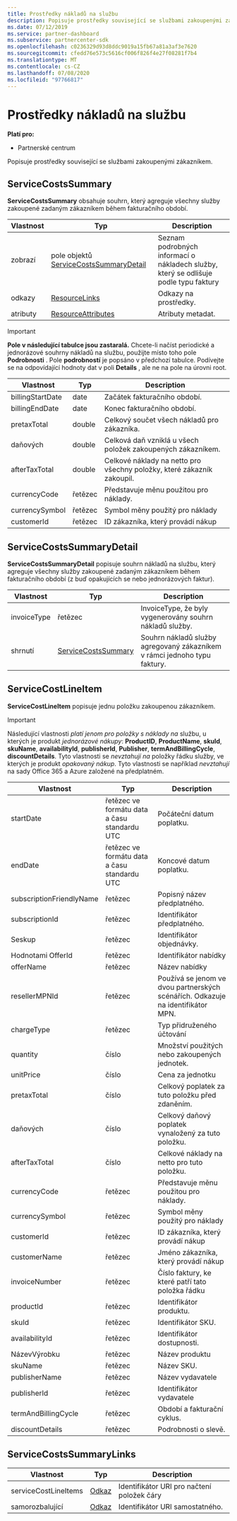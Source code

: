 ```yaml
---
title: Prostředky nákladů na službu
description: Popisuje prostředky související se službami zakoupenými zákazníkem.
ms.date: 07/12/2019
ms.service: partner-dashboard
ms.subservice: partnercenter-sdk
ms.openlocfilehash: c0236329d93d8ddc9019a15fb67a81a3af3e7620
ms.sourcegitcommit: cfedd76e573c5616cf006f826f4e27f08281f7b4
ms.translationtype: MT
ms.contentlocale: cs-CZ
ms.lasthandoff: 07/08/2020
ms.locfileid: "97766817"
---
```

# <a name="service-costs-resources"></a>Prostředky nákladů na službu

**Platí pro:**

- Partnerské centrum

Popisuje prostředky související se službami zakoupenými zákazníkem.

## <a name="servicecostssummary"></a>ServiceCostsSummary

**ServiceCostsSummary** obsahuje souhrn, který agreguje všechny služby zakoupené zadaným zákazníkem během fakturačního období.

| Vlastnost | Typ | Description |
| -------- | ---- | ----------- |
| zobrazí | pole objektů [ServiceCostsSummaryDetail](#servicecostssummarydetail) | Seznam podrobných informací o nákladech služby, který se odlišuje podle typu faktury|
| odkazy | [ResourceLinks](utility-resources.md#resourcelinks) | Odkazy na prostředky. |
| atributy | [ResourceAttributes](utility-resources.md#resourceattributes) | Atributy metadat. |

> [!IMPORTANT]
> **Pole v následující tabulce jsou zastaralá.** Chcete-li načíst periodické a jednorázové souhrny nákladů na službu, použijte místo toho pole **Podrobnosti** . Pole **podrobností** je popsáno v předchozí tabulce. Podívejte se na odpovídající hodnoty dat v poli **Details** , ale ne na pole na úrovni root.

| Vlastnost | Typ | Description |
| -------- | ---- | ----------- |
| billingStartDate | date | Začátek fakturačního období. |
| billingEndDate | date | Konec fakturačního období. |
| pretaxTotal | double | Celkový součet všech nákladů pro zákazníka. |
| daňových  | double | Celková daň vzniklá u všech položek zakoupených zákazníkem. |
| afterTaxTotal | double | Celkové náklady na netto pro všechny položky, které zákazník zakoupil. |
| currencyCode | řetězec | Představuje měnu použitou pro náklady. |
| currencySymbol | řetězec | Symbol měny použitý pro náklady |
| customerId | řetězec | ID zákazníka, který provádí nákup |

## <a name="servicecostssummarydetail"></a>ServiceCostsSummaryDetail

**ServiceCostsSummaryDetail** popisuje souhrn nákladů na službu, který agreguje všechny služby zakoupené zadaným zákazníkem během fakturačního období (z buď opakujících se nebo jednorázových faktur).

| Vlastnost | Typ | Description |
| -------- | ---- | ----------- |
| invoiceType | řetězec | InvoiceType, že byly vygenerovány souhrn nákladů služby. |
| shrnutí | [ServiceCostsSummary](#servicecostssummary) | Souhrn nákladů služby agregovaný zákazníkem v rámci jednoho typu faktury. |

## <a name="servicecostlineitem"></a>ServiceCostLineItem

**ServiceCostLineItem** popisuje jednu položku zakoupenou zákazníkem.

> [!IMPORTANT]
> Následující vlastnosti *platí jenom pro položky s náklady na* službu, u kterých je produkt *jednorázové nákupy*: **ProductID**, **ProductName**, **skuId**, **skuName**, **availabilityId**, **publisherId**, **Publisher**, **termAndBillingCycle**, **discountDetails**. Tyto vlastnosti se *nevztahují na* položky řádku služby, ve kterých je produkt *opakovaný nákup*. Tyto vlastnosti se například *nevztahují* na sady Office 365 a Azure založené na předplatném.

| Vlastnost                 | Typ                           | Description                                                          |
|--------------------------|--------------------------------|----------------------------------------------------------------------|
| startDate                | řetězec ve formátu data a času standardu UTC | Počáteční datum poplatku.                                       |
| endDate                  | řetězec ve formátu data a času standardu UTC | Koncové datum poplatku.                                         |
| subscriptionFriendlyName | řetězec                         | Popisný název předplatného.                              |
| subscriptionId           | řetězec                         | Identifikátor předplatného.                                         |
| Seskup                  | řetězec                         | Identifikátor objednávky.                                                |
| Hodnotami OfferId                  | řetězec                         | Identifikátor nabídky                                                |
| offerName                | řetězec                         | Název nabídky                                                      |
| resellerMPNId            | řetězec                         | Používá se jenom ve dvou partnerských scénářích. Odkazuje na identifikátor MPN. |
| chargeType               | řetězec                         | Typ přidruženého účtování                                          |
| quantity                 | číslo                         | Množství použitých nebo zakoupených jednotek.                             |
| unitPrice                | číslo                         | Cena za jednotku                                                  |
| pretaxTotal              | číslo                         | Celkový poplatek za tuto položku před zdaněním.                         |
| daňových                      | číslo                         | Celkový daňový poplatek vynaložený za tuto položku.                         |
| afterTaxTotal            | číslo                         | Celkové náklady na netto pro tuto položku.                                    |
| currencyCode             | řetězec                         | Představuje měnu použitou pro náklady.                          |
| currencySymbol           | řetězec                         | Symbol měny použitý pro náklady                              |
| customerId               | řetězec                         | ID zákazníka, který provádí nákup                          |
| customerName             | řetězec                         | Jméno zákazníka, který provádí nákup                        |
| invoiceNumber            | řetězec                         | Číslo faktury, ke které patří tato položka řádku                   |
| productId                | řetězec                         | Identifikátor produktu.                                              |
| skuId                    | řetězec                         | Identifikátor SKU.                                                  |
| availabilityId           | řetězec                         | Identifikátor dostupnosti.                                         |
| NázevVýrobku              | řetězec                         | Název produktu                                                    |
| skuName                  | řetězec                         | Název SKU.                                                        |
| publisherName            | řetězec                         | Název vydavatele                                                  |
| publisherId              | řetězec                         | Identifikátor vydavatele                                            |
| termAndBillingCycle      | řetězec                         | Období a fakturační cyklus.                                          |
| discountDetails          | řetězec                         | Podrobnosti o slevě.                                                |

## <a name="servicecostssummarylinks"></a>ServiceCostsSummaryLinks

| Vlastnost             | Typ                               | Description                         |
|----------------------|------------------------------------|-------------------------------------|
| serviceCostLineItems | [Odkaz](utility-resources.md#link) | Identifikátor URI pro načtení položek čáry |
| samorozbalující                 | [Odkaz](utility-resources.md#link) | Identifikátor URI samostatného.                       |
